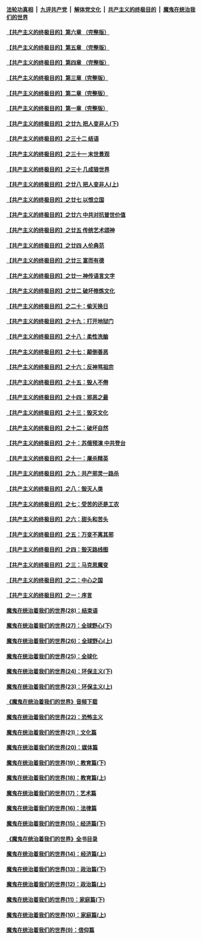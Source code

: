

####  [法轮功真相](../../../../basic/blob/master/README.md?t=05052031) &nbsp;|&nbsp; [九评共产党](../../../../9ping.md/blob/master/README.md?t=05052031) &nbsp;|&nbsp; [解体党文化](../../../../jtdwh.md/blob/master/README.md?t=05052031)  &nbsp;|&nbsp; [共产主义的终极目的](../../../../gczydzjmd.md/blob/master/README.md?t=05052031) &nbsp;|&nbsp; [魔鬼在统治我们的世界](../../../../mgztzwmdsj.md/blob/master/README.md?t=05052031) 

#### [【共产主义的终极目的】第六章 （完整版）](../pages/nsc422/n11428913.md?t=05052031) 

#### [【共产主义的终极目的】第五章 （完整版）](../pages/nsc422/n11428912.md?t=05052031) 

#### [【共产主义的终极目的】第四章 （完整版）](../pages/nsc422/n11428907.md?t=05052031) 

#### [【共产主义的终极目的】第三章（完整版）](../pages/nsc422/n11428848.md?t=05052031) 

#### [【共产主义的终极目的】第二章（完整版）](../pages/nsc422/n11428831.md?t=05052031) 

#### [【共产主义的终极目的】第一章（完整版）](../pages/nsc422/n11417651.md?t=05052031) 

#### [【共产主义的终极目的】之廿九 把人变非人(下)](../pages/nsc422/n11344140.md?t=05052031) 

#### [【共产主义的终极目的】之三十二 结语](../pages/nsc422/n11360535.md?t=05052031) 

#### [【共产主义的终极目的】之三十一 末世景观](../pages/nsc422/n11351129.md?t=05052031) 

#### [【共产主义的终极目的】之三十 几成狼世界](../pages/nsc422/n11348280.md?t=05052031) 

#### [【共产主义的终极目的】之廿八 把人变非人(上)](../pages/nsc422/n11340492.md?t=05052031) 

#### [【共产主义的终极目的】之廿七 以恨立国](../pages/nsc422/n11336944.md?t=05052031) 

#### [【共产主义的终极目的】之廿六 中共对抗普世价值](../pages/nsc422/n11324785.md?t=05052031) 

#### [【共产主义的终极目的】之廿五 传统艺术颂神](../pages/nsc422/n11296396.md?t=05052031) 

#### [【共产主义的终极目的】之廿四 人伦典范](../pages/nsc422/n11296397.md?t=05052031) 

#### [【共产主义的终极目的】之廿三 富而有德](../pages/nsc422/n11283598.md?t=05052031) 

#### [【共产主义的终极目的】之廿一 神传语言文字](../pages/nsc422/n11263265.md?t=05052031) 

#### [【共产主义的终极目的】之廿二 破坏修炼文化](../pages/nsc422/n11245728.md?t=05052031) 

#### [【共产主义的终极目的】之二十：偷天换日](../pages/nsc422/n11238846.md?t=05052031) 

#### [【共产主义的终极目的】之十九：打开地狱门](../pages/nsc422/n11206376.md?t=05052031) 

#### [【共产主义的终极目的】之十八：柔性洗脑](../pages/nsc422/n11199994.md?t=05052031) 

#### [【共产主义的终极目的】之十七：颠倒善恶](../pages/nsc422/n11179782.md?t=05052031) 

#### [【共产主义的终极目的】之十六：反神骂祖宗](../pages/nsc422/n11166798.md?t=05052031) 

#### [【共产主义的终极目的】之十五：毁人不倦](../pages/nsc422/n11166792.md?t=05052031) 

#### [【共产主义的终极目的】之十四：邪恶之最](../pages/nsc422/n11150249.md?t=05052031) 

#### [【共产主义的终极目的】之十三：毁灭文化](../pages/nsc422/n11135227.md?t=05052031) 

#### [【共产主义的终极目的】之十二：破坏自然](../pages/nsc422/n11135214.md?t=05052031) 

#### [【共产主义的终极目的】之十：苏俄预演 中共登台](../pages/nsc422/n11118424.md?t=05052031) 

#### [【共产主义的终极目的】之十一：屠杀精英](../pages/nsc422/n11118442.md?t=05052031) 

#### [【共产主义的终极目的】之九：共产邪灵一路杀](../pages/nsc422/n11114139.md?t=05052031) 

#### [【共产主义的终极目的】之八：毁灭人类](../pages/nsc422/n11108503.md?t=05052031) 

#### [【共产主义的终极目的】之七：受苦的还是工农](../pages/nsc422/n11101809.md?t=05052031) 

#### [【共产主义的终极目的】之六：甜头和苦头](../pages/nsc422/n11096971.md?t=05052031) 

#### [【共产主义的终极目的】之五：万变不离其邪](../pages/nsc422/n11091285.md?t=05052031) 

#### [【共产主义的终极目的】之四：毁灭路线图](../pages/nsc422/n11086284.md?t=05052031) 

#### [【共产主义的终极目的】之三：马克思魔变](../pages/nsc422/n11061941.md?t=05052031) 

#### [【共产主义的终极目的】之二：中心之国](../pages/nsc422/n11047728.md?t=05052031) 

#### [【共产主义的终极目的】之一：序言](../pages/nsc422/n11086077.md?t=05052031) 

#### [魔鬼在统治着我们的世界(28)：结束语](../pages/nsc422/n10936246.md?t=05052031) 

#### [魔鬼在统治着我们的世界(27)：全球野心(下)](../pages/nsc422/n10928319.md?t=05052031) 

#### [魔鬼在统治着我们的世界(26)：全球野心(上)](../pages/nsc422/n10900318.md?t=05052031) 

#### [魔鬼在统治着我们的世界(25)：全球化](../pages/nsc422/n10788205.md?t=05052031) 

#### [魔鬼在统治着我们的世界(24)：环保主义(下)](../pages/nsc422/n10695307.md?t=05052031) 

#### [魔鬼在统治着我们的世界(23)：环保主义(上)](../pages/nsc422/n10688613.md?t=05052031) 

#### [《魔鬼在统治着我们的世界》音频下载](../pages/nsc422/n10635553.md?t=05052031) 

#### [魔鬼在统治着我们的世界(22)：恐怖主义](../pages/nsc422/n10614727.md?t=05052031) 

#### [魔鬼在统治着我们的世界(21)：文化篇](../pages/nsc422/n10597706.md?t=05052031) 

#### [魔鬼在统治着我们的世界(20)：媒体篇](../pages/nsc422/n10586579.md?t=05052031) 

#### [魔鬼在统治着我们的世界(19)：教育篇(下)](../pages/nsc422/n10564808.md?t=05052031) 

#### [魔鬼在统治着我们的世界(18)：教育篇(上)](../pages/nsc422/n10526970.md?t=05052031) 

#### [魔鬼在统治着我们的世界(17)：艺术篇](../pages/nsc422/n10499093.md?t=05052031) 

#### [魔鬼在统治着我们的世界(16)：法律篇](../pages/nsc422/n10485969.md?t=05052031) 

#### [魔鬼在统治着我们的世界(15)：经济篇(下)](../pages/nsc422/n10469975.md?t=05052031) 

#### [《魔鬼在统治着我们的世界》全书目录](../pages/nsc422/n10464261.md?t=05052031) 

#### [魔鬼在统治着我们的世界(14)：经济篇(上)](../pages/nsc422/n10457370.md?t=05052031) 

#### [魔鬼在统治着我们的世界(13)：政治篇(下)](../pages/nsc422/n10448270.md?t=05052031) 

#### [魔鬼在统治着我们的世界(12)：政治篇(上)](../pages/nsc422/n10444576.md?t=05052031) 

#### [魔鬼在统治着我们的世界(11)：家庭篇(下)](../pages/nsc422/n10440961.md?t=05052031) 

#### [魔鬼在统治着我们的世界(10)：家庭篇(上)](../pages/nsc422/n10435448.md?t=05052031) 

#### [魔鬼在统治着我们的世界(9)：信仰篇](../pages/nsc422/n10432159.md?t=05052031) 

